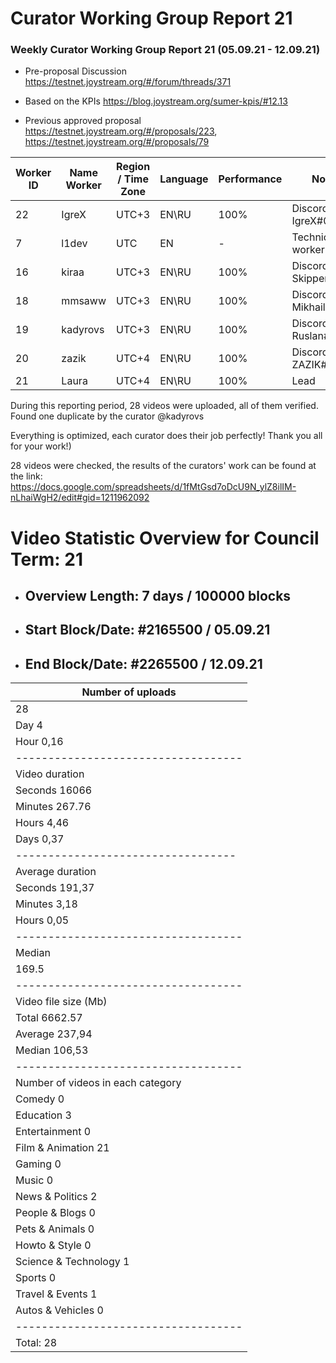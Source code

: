 # Curator Working Group Report 21

### Weekly Curator Working Group Report 21 (05.09.21 - 12.09.21)

* Pre-proposal Discussion https://testnet.joystream.org/#/forum/threads/371

* Based on the KPIs https://blog.joystream.org/sumer-kpis/#12.13

* Previous approved proposal https://testnet.joystream.org/#/proposals/223, https://testnet.joystream.org/#/proposals/79


| Worker ID            | Name Worker | Region / Time Zone | Language | Performance |         Notes          |
|----------------------|-------------|--------------------|----------|-------------|------------------------|            
| 22                   | IgreX       |       UTC+3        | EN\RU    | 100%         |Discord: IgreX#0267     |
| 7                    | l1dev       |       	UTC       | EN       | -             |Technical worker        |
| 16                   | kiraa       |       UTC+3        | EN\RU    | 100%        |Discord: Skipper#0353   |
| 18                   | mmsaww      |       UTC+3        | EN\RU    | 100%         |Discord: Mikhail#7681   |
| 19                   | kadyrovs    |       UTC+3        | EN\RU    | 100%        |Discord: Ruslan#4019    |
| 20                   | zazik       |       UTC+4        | EN\RU    | 100%        |Discord: ZAZIK#5400     |
| 21                   | Laura       |       UTC+4        | EN\RU    | 100%        |         Lead           |


During this reporting period, 28 videos were uploaded, all of them verified.
Found one duplicate by the curator @kadyrovs

Everything is optimized, each curator does their job perfectly!
Thank you all for your work!)


28 videos were checked, the results of the curators' work can be found at the link: 
https://docs.google.com/spreadsheets/d/1fMtGsd7oDcU9N_ylZ8ilIM-nLhaiWgH2/edit#gid=1211962092



# Video Statistic Overview for Council Term: 21

* ## Overview Length: 7 days / 100000 blocks
* ## Start Block/Date: #2165500 / 05.09.21
* ## End Block/Date: #2265500 / 12.09.21


| Number of uploads                 |
|-----------------------------------|
| 28                                |
| Day	4                          |
| Hour	0,16|                       | 
|-----------------------------------|          
| Video duration                    |    
| Seconds 16066                     |
| Minutes 267.76                    | 
| Hours 4,46                        | 
| Days 0,37                         | 
| ----------------------------------| 
| Average duration                  |
| Seconds	191,37                   |
| Minutes	3,18                      |
| Hours 0,05                        | 
|-----------------------------------|
| Median                            |
| 169.5                               | 
|-----------------------------------| 
| Video file size (Mb)              | 
| Total	6662.57                     |
| Average	237,94                     |
| Median  106,53                     | 
|-----------------------------------|
| Number of videos in each category | 
| Comedy 0                          | 
| Education	3                       | 
| Entertainment	0                   | 
| Film & Animation	21               | 
| Gaming 0	                        | 
| Music	0                           | 
| News & Politics	2                 | 
| People & Blogs	0                 | 
| Pets & Animals	0                 | 
| Howto & Style 0                  | 
| Science & Technology 1            | 
| Sports 0                          |                    
| Travel & Events	1                 |
| Autos & Vehicles	0              |
|-----------------------------------|
| Total:	28                        |

